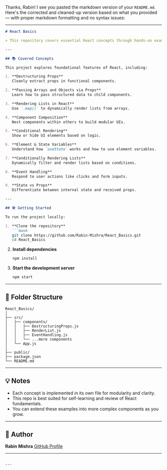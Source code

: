 Thanks, Rabin! I see you pasted the markdown version of your `README.md`. Here's the corrected and cleaned-up version based on what you provided — with proper markdown formatting and no syntax issues:

---

````markdown
# React Basics

> This repository covers essential React concepts through hands-on examples, including props, state, event handling, conditional rendering, list rendering, and component composition. Ideal for beginners looking to understand the fundamentals of building React applications.

---

## 📚 Covered Concepts

This project explores foundational features of React, including:

1. **Destructuring Props**  
   Cleanly extract props in functional components.

2. **Passing Arrays and Objects via Props**  
   Learn how to pass structured data to child components.

3. **Rendering Lists in React**  
   Use `.map()` to dynamically render lists from arrays.

4. **Component Composition**  
   Nest components within others to build modular UIs.

5. **Conditional Rendering**  
   Show or hide UI elements based on logic.

6. **Element & State Variables**  
   Understand how `useState` works and how to use element variables.

7. **Conditionally Rendering Lists**  
   Dynamically filter and render lists based on conditions.

8. **Event Handling**  
   Respond to user actions like clicks and form inputs.

9. **State vs Props**  
   Differentiate between internal state and received props.

---

## 🛠️ Getting Started

To run the project locally:

1. **Clone the repository**
   ```bash
   git clone https://github.com/Rabin-Mishra/React_Basics.git
   cd React_Basics
````

2. **Install dependencies**

   ```bash
   npm install
   ```

3. **Start the development server**

   ```bash
   npm start
   ```

---

## 📁 Folder Structure

```
React_Basics/
│
├── src/
│   ├── components/
│   │   ├── DestructuringProps.js
│   │   ├── RenderList.js
│   │   ├── EventHandling.js
│   │   └── ...more components
│   └── App.js
│
├── public/
├── package.json
└── README.md
```

---

## 💡 Notes

* Each concept is implemented in its own file for modularity and clarity.
* This repo is best suited for self-learning and review of React fundamentals.
* You can extend these examples into more complex components as you grow.

---

## 👤 Author

**Rabin Mishra**
[GitHub Profile](https://github.com/Rabin-Mishra)

---



```

---
```
